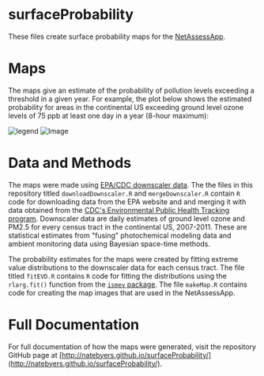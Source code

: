 surfaceProbability
==================
These files create surface probability maps for the [NetAssessApp](https://github.com/LADCO/NetAssessApp).

# Maps
The maps give an estimate of the probability of pollution levels exceeding a threshold in a given year. For example, the plot below shows the estimated probability for areas in the continental US exceeding ground level ozone levels of 75 ppb at least one day in a year (8-hour maximum):

![legend](https://raw.githubusercontent.com/LADCO/NetAssessApp/eric/www/images/probLegend.png)
![Image](https://raw.githubusercontent.com/LADCO/NetAssessApp/eric/www/images/o3_75.png)

# Data and Methods
The maps were made using [EPA/CDC downscaler data](http://www.epa.gov/nerlesd1/land-sci/lcb/lcb_faqsd.html). The the files in this repository titled ```downloadDownscaler.R``` and ```mergeDownscaler.R``` contain ```R``` code for downloading data from the EPA website and and merging it with data obtained from the [CDC's Environmental Public Health Tracking program](http://ephtracking.cdc.gov/showHome.action). Downscaler data are daily estimates of ground level ozone and PM2.5 for every census tract in the continental US, 2007-2011. These are statistical estimates from "fusing" photochemical modeling data and ambient monitoring data using Bayesian space-time methods.

The probability estimates for the maps were created by fitting extreme value distributions to the downscaler data for each census tract. The file titled ```fitEVD.R``` contains ```R``` code for fitting the distributions using the ```rlarg.fit()``` function from the [```ismev``` package](http://cran.r-project.org/web/packages/ismev/index.html). The file ```makeMap.R``` contains code for creating the map images that are used in the NetAssessApp.

# Full Documentation
For full documentation of how the maps were generated, visit the repository GitHub page at [http://natebyers.github.io/surfaceProbability/](http://natebyers.github.io/surfaceProbability/).

